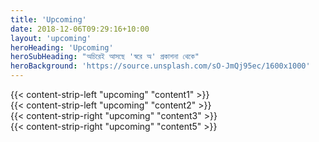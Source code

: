 ```yaml
---
title: 'Upcoming'
date: 2018-12-06T09:29:16+10:00
layout: 'upcoming'
heroHeading: 'Upcoming'
heroSubHeading: "অচিরেই আসছে 'স্বরে অ' প্রকাশনা থেকে"
heroBackground: 'https://source.unsplash.com/sO-JmQj95ec/1600x1000'
---
```



<div>      
{{< content-strip-left "upcoming" "content1" >}}
</div>
<div> 
{{< content-strip-left "upcoming" "content2" >}}
</div>
<div> 
{{< content-strip-right "upcoming" "content3" >}}
</div>
<div> 
{{< content-strip-right "upcoming" "content5" >}}
</div>